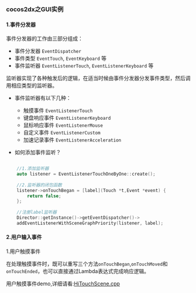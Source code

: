 ### cocos2dx之GUI实例

#### 1.事件分发器 

事件分发器的工作由三部分组成：

* 事件分发器 `EventDispatcher`
* 事件类型 `EventTouch`, `EventKeyboard` 等
* 事件监听器 `EventListenerTouch`, `EventListenerKeyboard` 等

监听器实现了各种触发后的逻辑，在适当时候由事件分发器分发事件类型，然后调用相应类型的监听器。

* 事件监听器有以下几种：
	* 触摸事件 `EventListenerTouch` 
	* 键盘响应事件 `EventListenerKeyboard`
	* 鼠标响应事件 `EventListenerMouse`
	* 自定义事件 `EventListenerCustom`
	* 加速记录事件 `EventListenerAcceleration`

* 如何添加事件监听？

```c

    //1.添加监听器
    auto listener = EventListenerTouchOneByOne::create();
    
    //2.监听器的闭包函数
    listener->onTouchBegan = [label](Touch *t,Event *event) {
        return false;
    };
    
    //注册label监听器
    Director::getInstance()->getEventDispatcher()->
    addEventListenerWithSceneGraphPriority(listener, label);
```
#### 2.用户输入事件

1.用户触摸事件

在处理触摸事件时，既可以重写三个方法`onTouchBegan`,`onTouchMoved`和`onTouchEnded`，也可以直接通过Lambda表达式完成响应逻辑。

用户触摸事件demo,详细请看:[HiTouchScene.cpp](https://github.com/laizhihuan/cocos2dx-api-demo/blob/master/cocos2dx_02_gui/MyCppGame/Classes/HiTouchSence.cpp)


